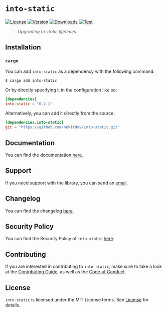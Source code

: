 # `into-static`

[![License][License Badge]][License]
[![Version][Version Badge]][Crate]
[![Downloads][Downloads Badge]][Crate]
[![Test][Test Badge]][Actions]

> *Upgrading to static lifetimes.*

## Installation

### `cargo`

You can add `into-static` as a dependency with the following command:

```console
$ cargo add into-static
```

Or by directly specifying it in the configuration like so:

```toml
[dependencies]
into-static = "0.2.1"
```

Alternatively, you can add it directly from the source:

```toml
[dependencies.into-static]
git = "https://github.com/nekitdev/into-static.git"
```

## Documentation

You can find the documentation [here][Documentation].

## Support

If you need support with the library, you can send an [email][Email].

## Changelog

You can find the changelog [here][Changelog].

## Security Policy

You can find the Security Policy of `into-static` [here][Security].

## Contributing

If you are interested in contributing to `into-static`, make sure to take a look at the
[Contributing Guide][Contributing Guide], as well as the [Code of Conduct][Code of Conduct].

## License

`into-static` is licensed under the MIT License terms. See [License][License] for details.

[Email]: mailto:support@nekit.dev

[Discord]: https://nekit.dev/chat

[Actions]: https://github.com/nekitdev/into-static/actions

[Changelog]: https://github.com/nekitdev/into-static/blob/main/CHANGELOG.md
[Code of Conduct]: https://github.com/nekitdev/into-static/blob/main/CODE_OF_CONDUCT.md
[Contributing Guide]: https://github.com/nekitdev/into-static/blob/main/CONTRIBUTING.md
[Security]: https://github.com/nekitdev/into-static/blob/main/SECURITY.md

[License]: https://github.com/nekitdev/into-static/blob/main/LICENSE

[Crate]: https://crates.io/crates/into-static
[Documentation]: https://docs.rs/into-static

[License Badge]: https://img.shields.io/crates/l/into-static
[Version Badge]: https://img.shields.io/crates/v/into-static
[Downloads Badge]: https://img.shields.io/crates/dr/into-static
[Test Badge]: https://github.com/nekitdev/into-static/workflows/test/badge.svg
